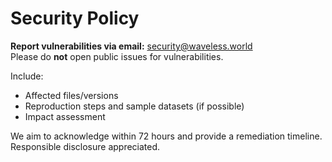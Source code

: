 # Security Policy

**Report vulnerabilities via email:** security@waveless.world  
Please do **not** open public issues for vulnerabilities.

Include:
- Affected files/versions
- Reproduction steps and sample datasets (if possible)
- Impact assessment

We aim to acknowledge within 72 hours and provide a remediation timeline. Responsible disclosure appreciated.
